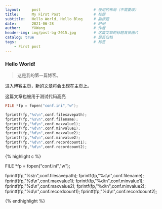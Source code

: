 ```yaml
---
layout:     post   				        # 使用的布局（不需要改）
title:      My First Post 			    # 标题 
subtitle:   Hello World, Hello Blog     # 副标题
date:       2021-06-28 				    # 时间
author:     YXWang 					    # 作者
header-img: img/post-bg-2015.jpg 	    # 这篇文章的标题背景图片
catalog: true 						    # 是否归档
tags:								    # 标签
    - First post
---
```


### Hello World! 
>这是我的第一篇博客。

进入博客主页，新的文章将会出现在主页上。

这篇文章也被用于测试代码高亮



```c++
FILE *fp = fopen("conf.ini","w");

fprintf(fp,"%s\n",conf.filesavepath);
fprintf(fp,"%s\n",conf.filename);
fprintf(fp,"%d\n",conf.maxvalue1);
fprintf(fp,"%d\n",conf.minvalue1);
fprintf(fp,"%d\n",conf.maxvalue2);
fprintf(fp,"%d\n",conf.minvalue2);
fprintf(fp,"%d\n",conf.recordcount1);
fprintf(fp,"%d\n",conf.recordcount2);
```



{% highlight c %}

FILE *fp = fopen("conf.ini","w");

fprintf(fp,"%s\n",conf.filesavepath);
fprintf(fp,"%s\n",conf.filename);
fprintf(fp,"%d\n",conf.maxvalue1);
fprintf(fp,"%d\n",conf.minvalue1);
fprintf(fp,"%d\n",conf.maxvalue2);
fprintf(fp,"%d\n",conf.minvalue2);
fprintf(fp,"%d\n",conf.recordcount1);
fprintf(fp,"%d\n",conf.recordcount2);

 {% endhighlight %}
